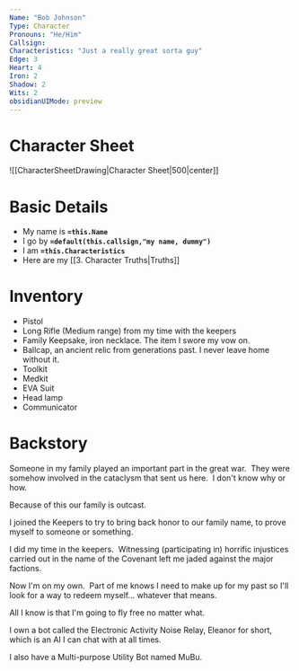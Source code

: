 ```yaml
---
Name: "Bob Johnson"
Type: Character
Pronouns: "He/Him"
Callsign: 
Characteristics: "Just a really great sorta guy"
Edge: 3
Heart: 4
Iron: 2
Shadow: 2
Wits: 2
obsidianUIMode: preview
---
```

# Character Sheet

![[CharacterSheetDrawing|Character Sheet|500|center]]

# Basic Details


- My name is **`=this.Name`**
- I go by **`=default(this.callsign,"my name, dummy")`**
- I am **`=this.Characteristics`**
- Here are my [[3. Character Truths|Truths]]


# Inventory
- Pistol
- Long Rifle (Medium range) from my time with the keepers
- Family Keepsake, iron necklace.  The item I swore my vow on.
- Ballcap, an ancient relic from generations past. I never leave home without it.
- Toolkit
- Medkit
- EVA Suit
- Head lamp
- Communicator

# Backstory

Someone in my family played an important part in the great war.  They were somehow involved in the cataclysm that sent us here.  I don't know why or how.

Because of this our family is outcast.  

I joined the Keepers to try to bring back honor to our family name, to prove myself to someone or something.

I did my time in the keepers.  Witnessing (participating in) horrific injustices carried out in the name of the Covenant left me jaded against the major factions.  

Now I'm on my own.  Part of me knows I need to make up for my past so I'll look for a way to redeem myself... whatever that means. 

All I know is that I'm going to fly free no matter what.

I own a bot called the Electronic Activity Noise Relay, Eleanor for short, which is an AI I can chat with at all times.

I also have a Multi-purpose Utility Bot named MuBu.
